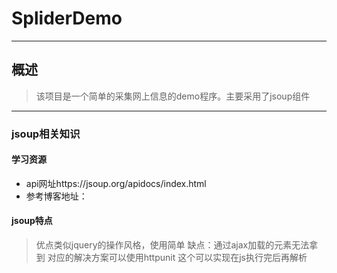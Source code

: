 # SpliderDemo
---
## 概述
> 该项目是一个简单的采集网上信息的demo程序。主要采用了jsoup组件

---

### jsoup相关知识
#### 学习资源
* api网址https://jsoup.org/apidocs/index.html
* 参考博客地址：

#### jsoup特点
> 优点类似jquery的操作风格，使用简单
缺点：通过ajax加载的元素无法拿到
对应的解决方案可以使用httpunit 这个可以实现在js执行完后再解析






